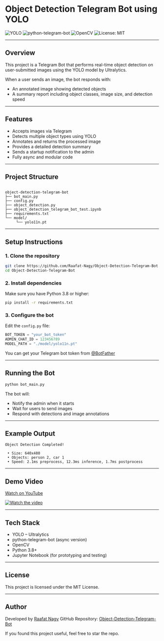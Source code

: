 # Object Detection Telegram Bot using YOLO

![YOLO](https://img.shields.io/badge/YOLO-Object%20Detection-green?logo=openai&logoColor=white)
![python-telegram-bot](https://img.shields.io/badge/Telegram%20Bot-Async%20Python-blue?logo=telegram)
![OpenCV](https://img.shields.io/badge/OpenCV-Computer%20Vision-blueviolet?logo=opencv)
![License: MIT](https://img.shields.io/badge/License-MIT-yellow.svg)

---

## Overview

This project is a Telegram Bot that performs real-time object detection on user-submitted images using the YOLO model by Ultralytics.

When a user sends an image, the bot responds with:

- An annotated image showing detected objects
- A summary report including object classes, image size, and detection speed

---

## Features

- Accepts images via Telegram
- Detects multiple object types using YOLO
- Annotates and returns the processed image
- Provides a detailed detection summary
- Sends a startup notification to the admin
- Fully async and modular code

---

## Project Structure

```

object-detection-telegram-bot
├── bot_main.py                         
├── config.py                           
├── object_detection.py                 
├── object_detection_telegram_bot_test.ipynb  
├── requirements.txt                    
└── model/
     └── yolo11n.pt                      

````

---

## Setup Instructions

### 1. Clone the repository
```bash
git clone https://github.com/Raafat-Nagy/Object-Detection-Telegram-Bot.git
cd Object-Detection-Telegram-Bot
````

### 2. Install dependencies

Make sure you have Python 3.8 or higher:

```bash
pip install -r requirements.txt
```

### 3. Configure the bot

Edit the `config.py` file:

```python
BOT_TOKEN = "your_bot_token"
ADMIN_CHAT_ID = 123456789
MODEL_PATH = "./model/yolo11n.pt"
```

You can get your Telegram bot token from [@BotFather](https://t.me/BotFather)

---

## Running the Bot

```bash
python bot_main.py
```

The bot will:

* Notify the admin when it starts
* Wait for users to send images
* Respond with detections and image annotations

---

## Example Output

```
Object Detection Completed!

 • Size: 640x480
 • Objects: person 2, car 1
 • Speed: 2.1ms preprocess, 12.3ms inference, 1.7ms postprocess
```

---

## Demo Video

[Watch on YouTube](https://youtu.be/0K8c3HZsd2U)

[![Watch the video](https://img.youtube.com/vi/0K8c3HZsd2U/hqdefault.jpg)](https://youtu.be/0K8c3HZsd2U)

---

## Tech Stack

* YOLO – Ultralytics
* python-telegram-bot (async version)
* OpenCV
* Python 3.8+
* Jupyter Notebook (for prototyping and testing)

---

## License

This project is licensed under the MIT License.

---

## Author

Developed by [Raafat Nagy](https://github.com/Raafat-Nagy)
GitHub Repository: [Object-Detection-Telegram-Bot](https://github.com/Raafat-Nagy/Object-Detection-Telegram-Bot)

If you found this project useful, feel free to star the repo.

